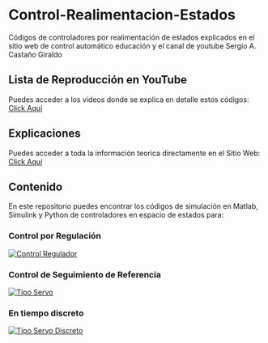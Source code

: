 # Control-Realimentacion-Estados
Códigos de controladores por realimentación de estados explicados en el sitio web de control automático educación y el canal de youtube Sergio A. Castaño Giraldo

## Lista de Reproducción en YouTube
Puedes acceder a los videos donde se explica en detalle estos códigos: [Click Aquí](https://bit.ly/33tko4x "Click Aquí")

## Explicaciones

Puedes acceder a toda la información teorica directamente en el Sitio Web: [Click Aquí](https://controlautomaticoeducacion.com/sistemas-dinamicos-lineales/ "Click Aquí")

## Contenido

En este repositorio puedes encontrar los códigos de simulación en Matlab, Simulink y Python de controladores en espacio de estados para:

### Control por Regulación

[![Control Regulador](https://controlautomaticoeducacion.com/wp-content/uploads/Realimentaci%C3%B3n-de-Estados-con-Referencia-1.png "Control Regulador")](https://controlautomaticoeducacion.com/sistemas-dinamicos-lineales/control-por-realimentacion-de-estados/ "Control Regulador")

### Control de Seguimiento de Referencia

[![Tipo Servo](https://controlautomaticoeducacion.com/wp-content/uploads/Control-Tipo-Servo-por-Realimentacion-de-Estados-2.png "Tipo Servo")](https://controlautomaticoeducacion.com/sistemas-dinamicos-lineales/control-por-realimentacion-de-estados-con-integrador-tipo-servo/ "Tipo Servo")

### En tiempo discreto

[![Tipo Servo Discreto](https://controlautomaticoeducacion.com/wp-content/uploads/Seguimiento-de-Referencia-con-Integrador.png "Tipo Servo Discreto")](https://controlautomaticoeducacion.com/sistemas-dinamicos-lineales/control-por-realimentacion-de-estados-con-integrador-tipo-servo/ "Tipo Servo Discreto")
